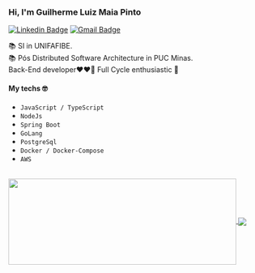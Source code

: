 ### Hi, I'm Guilherme Luiz Maia Pinto

[![Linkedin Badge](https://img.shields.io/badge/-GuilhermeLuiz-blue?style=flat-square&logo=Linkedin&logoColor=white&link=https://www.linkedin.com/in/guilherme-luiz-maia-pinto-b032921b5/)](https://www.linkedin.com/in/guilherme-luiz-maia-pinto-b032921b5/)
[![Gmail Badge](https://img.shields.io/badge/-Gmail-c14438?style=flat-square&logo=Gmail&logoColor=white&link=mailto:guilhermemaia201450@gmail.com)](mailto:guilhermemaia201450@gmail.com)

📚 SI in UNIFAFIBE. <br>
📚 Pós Distributed Software Architecture in PUC Minas. <br>
Back-End developer❤️‍❤️‍🔥
Full Cycle enthusiastic 🚀

#### My techs 🤓
- `JavaScript / TypeScript`
- `NodeJs`
- `Spring Boot`
- `GoLang`
- `PostgreSql`
- `Docker / Docker-Compose`
- `AWS`

<br>

<a href="https://github.com/guiluizmaia/guiluizmaia">
<img width=450 height=170 align="center" src="https://github-readme-stats.vercel.app/api?username=guiluizmaia&show_icons=true&theme=tokyonight"/>
</a>
<a href="https://github.com/guiluizmaia/guiluizmaia">
<img align="center" src="https://github-readme-stats.vercel.app/api/top-langs/?username=J-Keven&layout=compact&theme=tokyonight&show_icons=true"/>
</a>

<br>
<br>





